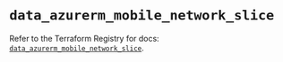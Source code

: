 # `data_azurerm_mobile_network_slice`

Refer to the Terraform Registry for docs: [`data_azurerm_mobile_network_slice`](https://registry.terraform.io/providers/hashicorp/azurerm/4.32.0/docs/data-sources/mobile_network_slice).
